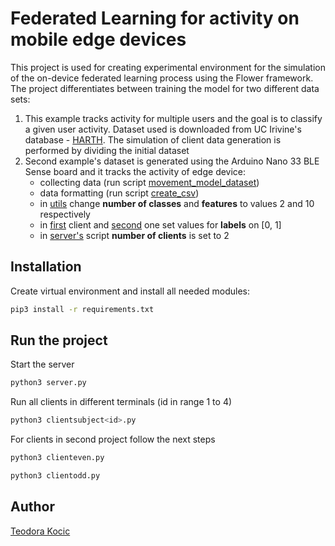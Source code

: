 # Federated Learning for activity on mobile edge devices

This project is used for creating experimental environment for the simulation of the on-device federated learning process using the Flower framework. The project differentiates between training the model for two different data sets:

1. This example tracks activity for multiple users and the goal is to classify a given user activity. Dataset used is downloaded from UC Irivine's database - [HARTH](https://archive.ics.uci.edu/dataset/779/harth). The simulation of client data generation is performed by dividing the initial dataset
2. Second example's dataset is generated using the Arduino Nano 33 BLE Sense board and it tracks the activity of edge device:
   - collecting data (run script [movement_model_dataset](/movement_model_dataset/movement_model_dataset.ino))
   - data formatting (run script [create_csv](/create_csv.py))
   - in [utils](/utils.py) change **number of classes** and **features** to values 2 and 10 respectively
   - in [first](/clienteven.py) client and [second](/clientodd.py) one set values for **labels** on [0, 1]
   - in [server's](/server.py) script **number of clients** is set to 2 



## Installation

Create virtual environment and install all needed modules:

```bash
pip3 install -r requirements.txt
```

## Run the project

Start the server
```bash
python3 server.py
```
Run all clients in different terminals (id in range 1 to 4)
```bash
python3 clientsubject<id>.py
```

For clients in second project follow the next steps
```bash
python3 clienteven.py
```
```bash
python3 clientodd.py
```

## Author

[Teodora Kocic](https://github.com/teodorakocic)
